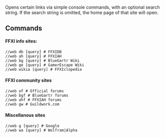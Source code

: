 Opens certain links via simple console commands, with an optional search string. If the search string is omitted, the home page of that site will open.

## Commands

#### FFXI info sites:
```
//web db [query] # FFXIDB
//web ah [query] # FFXIAH
//web bg [query] # BlueGartr Wiki
//web ge [query] # GamerEscape Wiki
//web wikia [query] # FFXIclopedia
```

#### FFXI community sites
```
//web of # Official forums
//web bgf # BlueGartr forums
//web ahf # FFXIAH forums
//web gw # Guildwork.com
```

#### Miscellanous sites
```
//web g [query] # Google
//web wa [query] # Wolfram|Alpha
```

